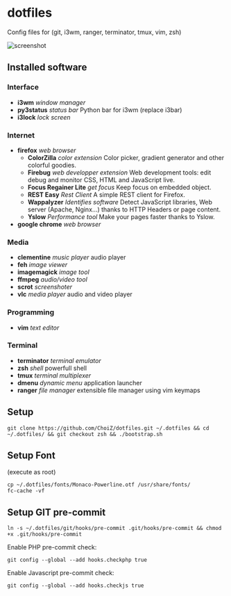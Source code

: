 # dotfiles

Config files for (git, i3wm, ranger, terminator, tmux, vim, zsh)

![screenshot](https://raw.github.com/ChoiZ/dotfiles/gh-pages/dotfiles.png)

## Installed software

### Interface

+ **i3wm** _window manager_
+ **py3status** _status bar_ Python bar for i3wm (replace i3bar)
+ **i3lock** _lock screen_

### Internet

+ **firefox** _web browser_
    + **ColorZilla** _color extension_ Color picker, gradient generator and
    other colorful goodies.
    + **Firebug** _web developper extension_ Web development tools: edit debug
    and monitor CSS, HTML and JavaScript live.
    + **Focus Regainer Lite** _get focus_ Keep focus on embedded object.
    + **REST Easy** _Rest Client_ A simple REST client for Firefox.
    + **Wappalyzer** _Identifies software_ Detect JavaScript libraries, Web
    server (Apache, Nginx…) thanks to HTTP Headers or page content.
    + **Yslow** _Performance tool_ Make your pages faster thanks to Yslow.
+ **google chrome** _web browser_

### Media

+ **clementine** _music player_ audio player
+ **feh** _image viewer_
+ **imagemagick** _image tool_
+ **ffmpeg** _audio/video tool_
+ **scrot** _screenshoter_
+ **vlc** _media player_ audio and video player

### Programming

+ **vim** _text editor_

### Terminal

+ **terminator** _terminal emulator_
+ **zsh** _shell_ powerfull shell
+ **tmux** _terminal multiplexer_
+ **dmenu** _dynamic menu_ application launcher
+ **ranger** _file manager_ extensible file manager using vim keymaps

## Setup

```
git clone https://github.com/ChoiZ/dotfiles.git ~/.dotfiles && cd ~/.dotfiles/ && git checkout zsh && ./bootstrap.sh
```

## Setup Font

(execute as root)
```
cp ~/.dotfiles/fonts/Monaco-Powerline.otf /usr/share/fonts/
fc-cache -vf
```

## Setup GIT pre-commit

```
ln -s ~/.dotfiles/git/hooks/pre-commit .git/hooks/pre-commit && chmod +x .git/hooks/pre-commit
```

Enable PHP pre-commit check:
```
git config --global --add hooks.checkphp true
```

Enable Javascript pre-commit check:
```
git config --global --add hooks.checkjs true
```
